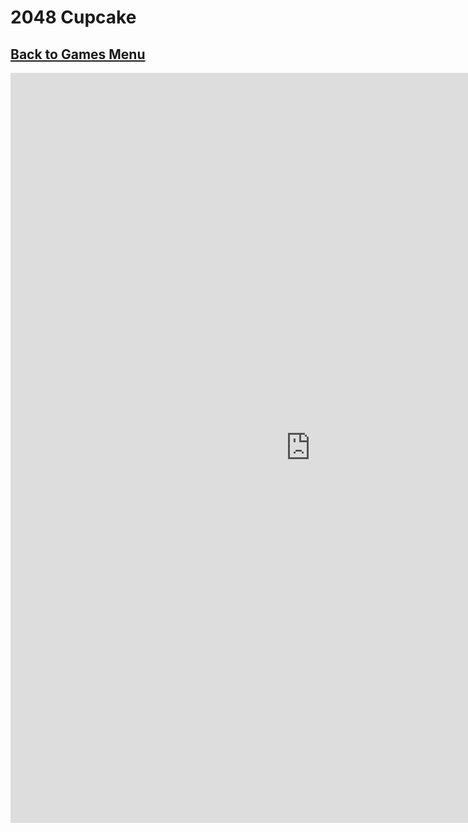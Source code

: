# 2048 Cupcake
## [Back to Games Menu](https://simatalk.github.io/games)

<iframe src="https://henry7720.github.io/2048-cupcakes/" scrolling="no" style="width:960px;height:1200px;border:0"></iframe>
